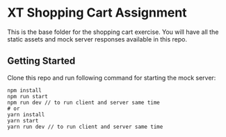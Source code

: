 # XT Shopping Cart Assignment

This is the base folder for the shopping cart exercise. You will have all the static assets and mock server responses available in this repo.

## Getting Started

Clone this repo and run following command for starting the mock server:

```
npm install
npm run start
npm run dev // to run client and server same time
# or
yarn install
yarn start
yarn run dev // to run client and server same time
```
